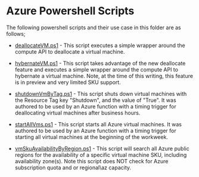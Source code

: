 # Azure Powershell Scripts

The following powershell scripts and their use case in this folder are as follows;

- [deallocateVM.ps1](https://github.com/mattlunzer/powerShell/blob/master/compute/deallocateVM.ps1) - 
This script executes a simple wrapper around the compute API to deallocate a virtual machine.

- [hybernateVM.ps1](https://github.com/mattlunzer/powerShell/blob/master/compute/hybernateVM.ps1) - 
This script takes advantage of the new deallocate feature and executes a simple wrapper around the compute API to hybernate a virtual machine. Note, at the time of this writing, this feature is in preview and very limited SKU support.

- [shutdownVmByTag.ps1](https://github.com/mattlunzer/powerShell/blob/master/compute/shutdownVmByTag.ps1) - 
This script shuts down virtual machines with the Resource Tag key "Shutdown", and the value of "True". It was authored to be used by an Azure function with a timing trigger for deallocating virtual machines after business hours.


- [startAllVms.ps1](https://github.com/mattlunzer/powerShell/blob/master/compute/startAllVms.ps1) - This script starts all Azure virtual machines. It was authored to be used by an Azure function with a timing trigger for starting all virtual machines at the beginning of the workweek.

- [vmSkuAvailabilityByRegion.ps1](https://github.com/mattlunzer/powerShell/blob/master/compute/vmSkuAvailabilityByRegion.ps1) - This script will search all Azure public regions for the availability of a specific virtual machine SKU, including availability zone(s). Note this script does NOT check for Azure subscription quota and or regional\az capacity.